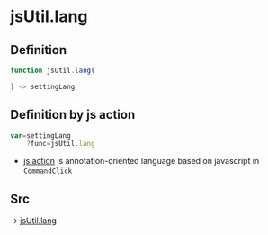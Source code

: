 # jsUtil.lang

## Definition

```js.js
function jsUtil.lang(

) -> settingLang
```


## Definition by js action

```js.js
var=settingLang
	?func=jsUtil.lang

```

- [js action](#) is annotation-oriented language based on javascript in `CommandClick`



## Src

-> [jsUtil.lang](https://github.com/puutaro/CommandClick/blob/master/app/src/main/java/com/puutaro/commandclick/fragment_lib/terminal_fragment/js_interface/JsUtil.kt#L66)


